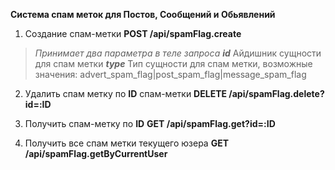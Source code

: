 **Система спам меток для Постов, Сообщений и Обьявлений**


1) Создание спам-метки
**POST /api/spamFlag.create**
>_Принимает два параметра в теле запроса_
**_id_** Айдишник сущности для спам метки
**_type_** Тип сущности для спам метки, возможные значения: advert_spam_flag|post_spam_flag|message_spam_flag

2) Удалить спам метку по **ID** спам-метки
**DELETE /api/spamFlag.delete?id=:ID**


3) Получить спам-метку по **ID**
**GET /api/spamFlag.get?id=:ID**


4) Получить все спам метки текущего юзера 
**GET /api/spamFlag.getByCurrentUser**
